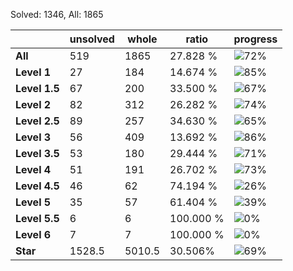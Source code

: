 Solved: 1346, All: 1865

| |unsolved|whole|ratio|progress|
|----|----|----|----|----|
|**All**| 519 | 1865 | 27.828 %| ![72%](https://progress-bar.dev/72?title=All) |
|**Level 1**| 27 | 184 | 14.674 %| ![85%](https://progress-bar.dev/85?title=Level+1++)|
|**Level 1.5**| 67 | 200 | 33.500 %| ![67%](https://progress-bar.dev/67?title=Level+1.5)|
|**Level 2**| 82 | 312 | 26.282 %| ![74%](https://progress-bar.dev/74?title=Level+2++)|
|**Level 2.5**| 89 | 257 | 34.630 %| ![65%](https://progress-bar.dev/65?title=Level+2.5)|
|**Level 3**| 56 | 409 | 13.692 %| ![86%](https://progress-bar.dev/86?title=Level+3++)|
|**Level 3.5**| 53 | 180 | 29.444 %| ![71%](https://progress-bar.dev/71?title=Level+3.5)|
|**Level 4**| 51 | 191 | 26.702 %| ![73%](https://progress-bar.dev/73?title=Level+4++)|
|**Level 4.5**| 46 | 62 | 74.194 %| ![26%](https://progress-bar.dev/26?title=Level+4.5)|
|**Level 5**| 35 | 57 | 61.404 %| ![39%](https://progress-bar.dev/39?title=Level+5++)|
|**Level 5.5**| 6 | 6 | 100.000 %| ![0%](https://progress-bar.dev/0?title=Level+5.5)|
|**Level 6**| 7 | 7 | 100.000 %| ![0%](https://progress-bar.dev/0?title=Level+6++)|
|**Star**|1528.5 | 5010.5 |30.506%| ![69%](https://progress-bar.dev/69?title=Star) |
